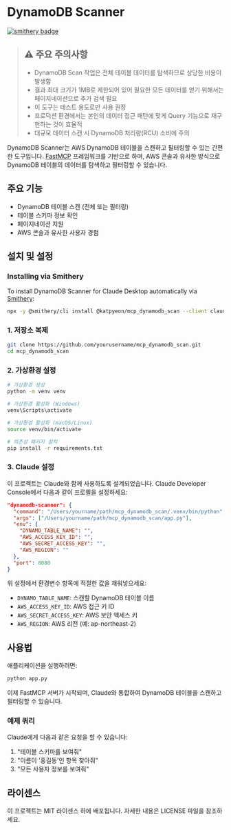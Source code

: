 # DynamoDB Scanner
[![smithery badge](https://smithery.ai/badge/@katpyeon/mcp_dynamodb_scan)](https://smithery.ai/server/@katpyeon/mcp_dynamodb_scan)

> ## ⚠️ 주요 주의사항
>
> - DynamoDB Scan 작업은 전체 테이블 데이터를 탐색하므로 상당한 비용이 발생함
> - 결과 최대 크기가 1MB로 제한되어 있어 필요한 모든 데이터를 얻기 위해서는 페이지네이션으로 추가 검색 필요
> - 이 도구는 테스트 용도로만 사용 권장
> - 프로덕션 환경에서는 본인의 데이터 접근 패턴에 맞게 Query 기능으로 재구현하는 것이 효율적
> - 대규모 데이터 스캔 시 DynamoDB 처리량(RCU) 소비에 주의

DynamoDB Scanner는 AWS DynamoDB 테이블을 스캔하고 필터링할 수 있는 간편한 도구입니다. [FastMCP](https://github.com/michaelcurtis/fastmcp) 프레임워크를 기반으로 하며, AWS 콘솔과 유사한 방식으로 DynamoDB 테이블의 데이터를 탐색하고 필터링할 수 있습니다.

## 주요 기능

- DynamoDB 테이블 스캔 (전체 또는 필터링)
- 테이블 스키마 정보 확인
- 페이지네이션 지원
- AWS 콘솔과 유사한 사용자 경험

## 설치 및 설정

### Installing via Smithery

To install DynamoDB Scanner for Claude Desktop automatically via [Smithery](https://smithery.ai/server/@katpyeon/mcp_dynamodb_scan):

```bash
npx -y @smithery/cli install @katpyeon/mcp_dynamodb_scan --client claude
```

### 1. 저장소 복제

```bash
git clone https://github.com/yourusername/mcp_dynamodb_scan.git
cd mcp_dynamodb_scan
```

### 2. 가상환경 설정

```bash
# 가상환경 생성
python -m venv venv

# 가상환경 활성화 (Windows)
venv\Scripts\activate

# 가상환경 활성화 (macOS/Linux)
source venv/bin/activate

# 의존성 패키지 설치
pip install -r requirements.txt
```

### 3. Claude 설정

이 프로젝트는 Claude와 함께 사용하도록 설계되었습니다. Claude Developer Console에서 다음과 같이 프로필을 설정하세요:

```json
"dynamodb-scanner": {
  "command": "/Users/yourname/path/mcp_dynamodb_scan/.venv/bin/python",
  "args": ["/Users/yourname/path/mcp_dynamodb_scan/app.py"],
  "env": {
    "DYNAMO_TABLE_NAME": "",
    "AWS_ACCESS_KEY_ID": "",
    "AWS_SECRET_ACCESS_KEY": "",
    "AWS_REGION": ""
  },
  "port": 8080
}
```

위 설정에서 환경변수 항목에 적절한 값을 채워넣으세요:

- `DYNAMO_TABLE_NAME`: 스캔할 DynamoDB 테이블 이름
- `AWS_ACCESS_KEY_ID`: AWS 접근 키 ID
- `AWS_SECRET_ACCESS_KEY`: AWS 보안 액세스 키
- `AWS_REGION`: AWS 리전 (예: ap-northeast-2)

## 사용법

애플리케이션을 실행하려면:

```bash
python app.py
```

이제 FastMCP 서버가 시작되며, Claude와 통합하여 DynamoDB 테이블을 스캔하고 필터링할 수 있습니다.

### 예제 쿼리

Claude에게 다음과 같은 요청을 할 수 있습니다:

1. "테이블 스키마를 보여줘"
2. "이름이 '홍길동'인 항목 찾아줘"
3. "모든 사용자 정보를 보여줘"

## 라이센스

이 프로젝트는 MIT 라이센스 하에 배포됩니다. 자세한 내용은 LICENSE 파일을 참조하세요.
